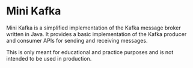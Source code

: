 # Mini Kafka

Mini Kafka is a simplified implementation of the Kafka message broker written in Java. It provides a basic
implementation of the Kafka producer and consumer APIs for sending and receiving messages.

This is only meant for educational and practice purposes and is not intended to be used in production.